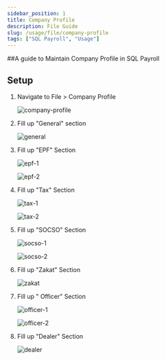 ```yaml
---
sidebar_position: 1
title: Company Profile
description: File Guide
slug: /usage/file/company-profile
tags: ["SQL Payroll", "Usage"]
---
```


##A guide to Maintain Company Profile in SQL Payroll
## Setup

1. Navigate to File > Company Profile

   ![company-profile](../../../static/img/getting-started/company-profile/company-profile.png)

2. Fill up "General" section

   ![general](../../../static/img/getting-started/company-profile/general.png)

3. Fill up "EPF" Section

   ![epf-1](../../../static/img/getting-started/company-profile/epf-1.png)

   ![epf-2](../../../static/img/getting-started/company-profile/epf-2.png)

4. Fill up "Tax" Section

   ![tax-1](../../../static/img/getting-started/company-profile/tax-1.png)

   ![tax-2](../../../static/img/getting-started/company-profile/tax-2.png)

5. Fill up "SOCSO" Section

   ![socso-1](../../../static/img/getting-started/company-profile/socso-1.png)

   ![socso-2](../../../static/img/getting-started/company-profile/socso-2.png)

6. Fill up "Zakat" Section

   ![zakat](../../../static/img/getting-started/company-profile/zakat.png)

7. Fill up " Officer" Section

   ![officer-1](../../../static/img/getting-started/company-profile/officer-2.png)

   ![officer-2](../../../static/img/getting-started/company-profile/officer-2.png)

8. Fill up "Dealer" Section

      ![dealer](../../../static/img/getting-started/company-profile/dealer.png)